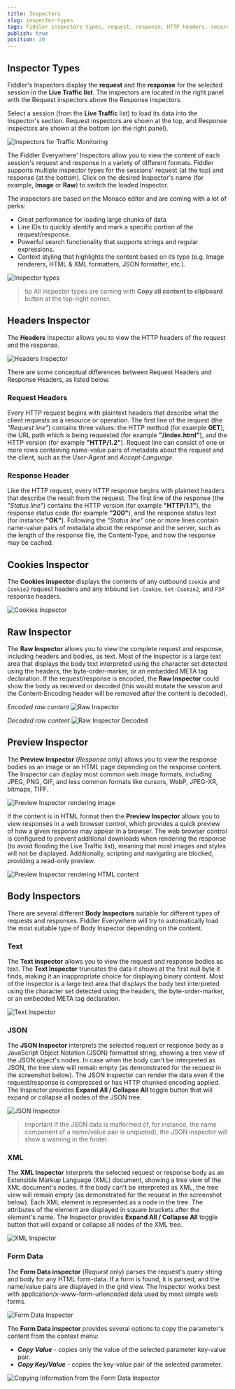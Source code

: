 ```yaml
---
title: Inspectors
slug: inspector-types
tags: Fiddler inspectors types, request, response, HTTP headers, secure requests, headers, text, webforms, form data, cookies, raw, XML, preview responses, HTML responses
publish: true
position: 20
---
```


## Inspector Types

Fiddler's Inspectors display the **request** and the **response** for the selected session in the **Live Traffic list**. The inspectors are located in the right panel with the Request inspectors above the Response inspectors.

Select a session (from the __Live Traffic__ list) to load its data into the Inspector's section. Request inspectors are shown at the top, and Response inspectors are shown at the bottom (on the right panel).

![Inspectors for Traffic Monitoring](../../images/livetraffic/inspectors/inspectors-all.png)

The Fiddler Everywhere' Inspectors allow you to view the content of each session's request and response in a variety of different formats. Fiddler supports multiple inspector types for the sessions' request (at the top) and response (at the bottom). Click on the desired Inspector's name (for example, __Image__ or __Raw__) to switch the loaded Inspector.

The inspectors are based on the Monaco editor and are coming with a lot of perks:

- Great performance for loading large chunks of data
- Line IDs to quickly identify and mark a specific portion of the request/response.
- Powerful search functionality that supports strings and regular expressions.
- Context styling that highlights the content based on its type (e.g. Image renderers, HTML & XML formatters, JSON formatter, etc.).

![Inspector types](../../images/livetraffic/inspectors/inspectors-all-types.png)

>tip All inspector types are coming with **Copy all content to clipboard** button at the top-right corner.

## Headers Inspector

The __Headers__ Inspector allows you to view the HTTP headers of the request and the response.

![Headers Inspector](../../images/livetraffic/inspectors/inspectors-headers.png)

There are some conceptual differences between Request Headers and Response Headers, as listed below.

### Request Headers

Every HTTP request begins with plaintext headers that describe what the client requests as a resource or operation. The first line of the request (the _"Request line"_) contains three values: the HTTP method (for example __GET__), the URL path which is being requested (for example __"/index.html"__), and the HTTP version (for example __"HTTP/1.2"__). Request line can consist of one or more rows containing name-value pairs of metadata about the request and the client, such as the _User-Agent_ and _Accept-Language_.

### Response Header

Like the HTTP request, every HTTP response begins with plaintext headers that describe the result from the request. The first line of the response (the _"Status line"_) contains the HTTP version (for example __"HTTP/1.1"__), the response status code (for example __"200"__), and the response status text (for instance __"OK"__). Following the _"Status line"_ one or more lines contain name-value pairs of metadata about the response and the server, such as the length of the response file, the Content-Type, and how the response may be cached.

## Cookies Inspector

The **Cookies inspector** displays the contents of any outbound `Cookie` and `Cookie2` request headers and any inbound `Set-Cookie`, `Set-Cookie2`, and `P3P` response headers.

![Cookies Inspector](../../images/livetraffic/inspectors/inspectors-cookies.png)

## Raw Inspector

The **Raw Inspector** allows you to view the complete request and response, including headers and bodies, as text. Most of the Inspector is a large text area that displays the body text interpreted using the character set detected using the headers, the byte-order-marker, or an embedded META tag declaration. If the request/response is encoded, the **Raw Inspector** could show the body as received or decoded (this would mutate the session and the Content-Encoding header will be removed after the content is decoded).

_Encoded raw content_
![Raw Inspector](../../images/livetraffic/inspectors/inspectors-raw.png)

_Decoded raw content_
![Raw Inspector Decoded](../../images/livetraffic/inspectors/inspectors-raw-decoded.png)


## Preview Inspector

The **Preview Inspector** (_Response_ only) allows you to view the response bodies as an image or an HTML page depending on the response content. The Inspector can display most common web image formats, including JPEG, PNG, GIF, and less common formats like cursors, WebP, JPEG-XR, bitmaps, TIFF.

![Preview Inspector rendering image](../../images/livetraffic/inspectors/inspectors-image.png)

If the content is in HTML format then the **Preview Inspector**  allows you to view responses in a web browser control, which provides a quick preview of how a given response may appear in a browser. The web browser control is configured to prevent additional downloads when rendering the response (to avoid flooding the Live Traffic list), meaning that most images and styles will not be displayed. Additionally, scripting and navigating are blocked, providing a read-only preview.

![Preview Inspector rendering HTML content](../../images/livetraffic/inspectors/inspectors-web.png)

## Body Inspectors

There are several different **Body Inspectors** suitable for different types of requests and responses. Fiddler Everywhere will try to automatically load the most suitable type of Body Inspector depending on the content. 

### Text

The **Text inspector** allows you to view the request and response bodies as text. The **Text Inspector** truncates the data it shows at the first null byte it finds, making it an inappropriate choice for displaying binary content.
Most of the Inspector is a large text area that displays the body text interpreted using the character set detected using the headers, the byte-order-marker, or an embedded META tag declaration.

![Text Inspector](../../images/livetraffic/inspectors/inspectors-textview.png)

### JSON

The **JSON Inspector** interprets the selected request or response body as a JavaScript Object Notation (JSON) formatted string, showing a tree view of the JSON object's nodes. In case when the body can't be interpreted as JSON, the tree view will remain empty (as demonstrated for the request in the screenshot below). The JSON inspector can render the data even if the request/response is compressed or has HTTP chunked encoding applied. The Inspector provides __Expand All / Collapse All__ toggle button that will expand or collapse all nodes of the JSON tree.

![JSON Inspector](../../images/livetraffic/inspectors/inspectors-json.png)

>important If the JSON data is malformed (if, for instance, the name component of a name/value pair is unquoted), the JSON inspector will show a warning in the footer.

### XML

The **XML Inspector** interprets the selected request or response body as an Extensible Markup Language (XML) document, showing a tree view of the XML document's nodes. If the body can't be interpreted as XML, the tree view will remain empty (as demonstrated for the request in the screenshot below). Each XML element is represented as a node in the tree. The attributes of the element are displayed in square brackets after the element's name. The Inspector provides __Expand All / Collapse All__ toggle button that will expand or collapse all nodes of the XML tree.

![XML Inspector](../../images/livetraffic/inspectors/inspectors-xml.png)


### Form Data

The **Form Data inspector** (_Request_ only) parses the request's query string and body for any HTML form-data. If a form is found, it is parsed, and the name/value pairs are displayed in the grid view. The Inspector works best with application/x-www-form-urlencoded data used by most simple web forms.

![Form Data Inspector](../../images/livetraffic/inspectors/inspectors-webforms.png)


The **Form Data inspector** provides several options to copy the parameter's content from the context menu:

- **_Copy Value_** - copies only the value of the selected parameter key-value pair.
- **_Copy Key/Value_** - copies the key-value pair of the selected parameter.

![Copying Information from the Form Data Inspector](../../images/livetraffic/inspectors/webforms-copy.png)
